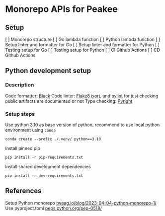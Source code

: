 # Monorepo APIs for Peakee

## Setup

[ ] Monorepo structure
[ ] Go lambda function
[ ] Python lambda function
[ ] Setup linter and formatter for Go
[ ] Setup linter and formatter for Python
[ ] Testing setup for Go
[ ] Testing setup for Python
[ ] CI Github Actions
[ ] CD Github Actions

## Python development setup

### Description

Code formatter: [Black](https://github.com/psf/black)
Code linter: [Flake8](https://flake8.pycqa.org/en/latest/user/index.html) [isort](https://github.com/PyCQA/isort), and [pylint](https://pypi.org/project/pylint/) for just checking public artifacts are documented or not
Type checking: [Pyright](https://github.com/microsoft/pyright#static-type-checker-for-python)

### Setup steps

Use python 3.10 as base version of python, recommend to use local python environment using `conda`

```shell
conda create --prefix ./.venv/ python==3.10
```

Install pinned pip

```shell
pip install -r pip-requirements.txt
```

Install shared development dependencies

```shell
pip install -r dev-requirements.txt
```

## References

Setup Python monorepo [tweag.io/blog/2023-04-04-python-monorepo-1/](https://www.tweag.io/blog/2023-04-04-python-monorepo-1/)
Use pyproject.toml [peps.python.org/pep-0518/](https://peps.python.org/pep-0518/)
